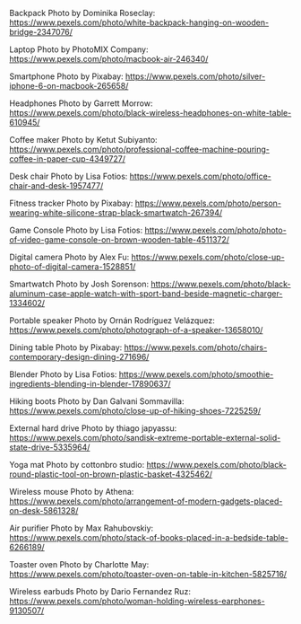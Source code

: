 Backpack Photo by Dominika Roseclay: https://www.pexels.com/photo/white-backpack-hanging-on-wooden-bridge-2347076/

Laptop Photo by PhotoMIX Company: https://www.pexels.com/photo/macbook-air-246340/

Smartphone Photo by Pixabay: https://www.pexels.com/photo/silver-iphone-6-on-macbook-265658/

Headphones Photo by Garrett Morrow: https://www.pexels.com/photo/black-wireless-headphones-on-white-table-610945/

Coffee maker Photo by Ketut Subiyanto: https://www.pexels.com/photo/professional-coffee-machine-pouring-coffee-in-paper-cup-4349727/

Desk chair Photo by Lisa Fotios: https://www.pexels.com/photo/office-chair-and-desk-1957477/

Fitness tracker Photo by Pixabay: https://www.pexels.com/photo/person-wearing-white-silicone-strap-black-smartwatch-267394/

Game Console Photo by Lisa Fotios: https://www.pexels.com/photo/photo-of-video-game-console-on-brown-wooden-table-4511372/

Digital camera Photo by Alex Fu: https://www.pexels.com/photo/close-up-photo-of-digital-camera-1528851/

Smartwatch Photo by Josh Sorenson: https://www.pexels.com/photo/black-aluminum-case-apple-watch-with-sport-band-beside-magnetic-charger-1334602/

Portable speaker Photo by Ornán Rodríguez Velázquez: https://www.pexels.com/photo/photograph-of-a-speaker-13658010/

Dining table Photo by Pixabay: https://www.pexels.com/photo/chairs-contemporary-design-dining-271696/

Blender Photo by Lisa Fotios: https://www.pexels.com/photo/smoothie-ingredients-blending-in-blender-17890637/

Hiking boots Photo by Dan Galvani Sommavilla: https://www.pexels.com/photo/close-up-of-hiking-shoes-7225259/

External hard drive Photo by thiago japyassu: https://www.pexels.com/photo/sandisk-extreme-portable-external-solid-state-drive-5335964/

Yoga mat Photo by cottonbro studio: https://www.pexels.com/photo/black-round-plastic-tool-on-brown-plastic-basket-4325462/

Wireless mouse Photo by Athena: https://www.pexels.com/photo/arrangement-of-modern-gadgets-placed-on-desk-5861328/

Air purifier Photo by Max Rahubovskiy: https://www.pexels.com/photo/stack-of-books-placed-in-a-bedside-table-6266189/

Toaster oven Photo by Charlotte May: https://www.pexels.com/photo/toaster-oven-on-table-in-kitchen-5825716/

Wireless earbuds Photo by Dario Fernandez Ruz: https://www.pexels.com/photo/woman-holding-wireless-earphones-9130507/
